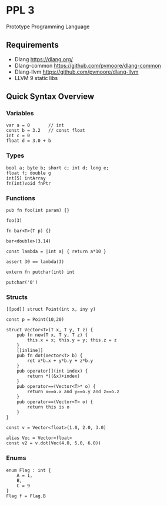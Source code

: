 # PPL 3
Prototype Programming Language

## Requirements
- Dlang https://dlang.org/
- Dlang-common https://github.com/pvmoore/dlang-common
- Dlang-llvm https://github.com/pvmoore/dlang-llvm
- LLVM 9 static libs

## Quick Syntax Overview

### Variables
```
var a = 0       // int
const b = 3.2   // const float
int c = 0
float d = 3.0 + b
```
### Types
```
bool a; byte b; short c; int d; long e;
float f; double g
int[5] intArray
fn(int)void fnPtr
```
### Functions
```
pub fn foo(int param) {}

foo(3)

fn bar<T>(T p) {}

bar<double>(3.14)

const lambda = |int a| { return a*10 }

assert 30 == lambda(3)

extern fn putchar(int) int

putchar('0')
```
### Structs
```
[[pod]] struct Point(int x, iny y)

const p = Point(10,20)

struct Vector<T>(T x, T y, T z) {
    pub fn new(T x, T y, T z) {
        this.x = x; this.y = y; this.z = z
    }
    [[inline]]
    pub fn dot(Vector<T> b) {
        ret x*b.x + y*b.y + z*b.y
    }
    pub operator[](int index) {
        return *((&x)+index)
    }
    pub operator==(Vector<T>* o) {
        return x==o.x and y==o.y and z==o.z
    }
    pub operator==(Vector<T> o) {
        return this is o
    }
}

const v = Vector<float>(1.0, 2.0, 3.0)

alias Vec = Vector<float>
const v2 = v.dot(Vec(4.0, 5.0, 6.0))
```
### Enums
```
enum Flag : int {
    A = 1,
    B,
    C = 9
}
Flag f = Flag.B
```